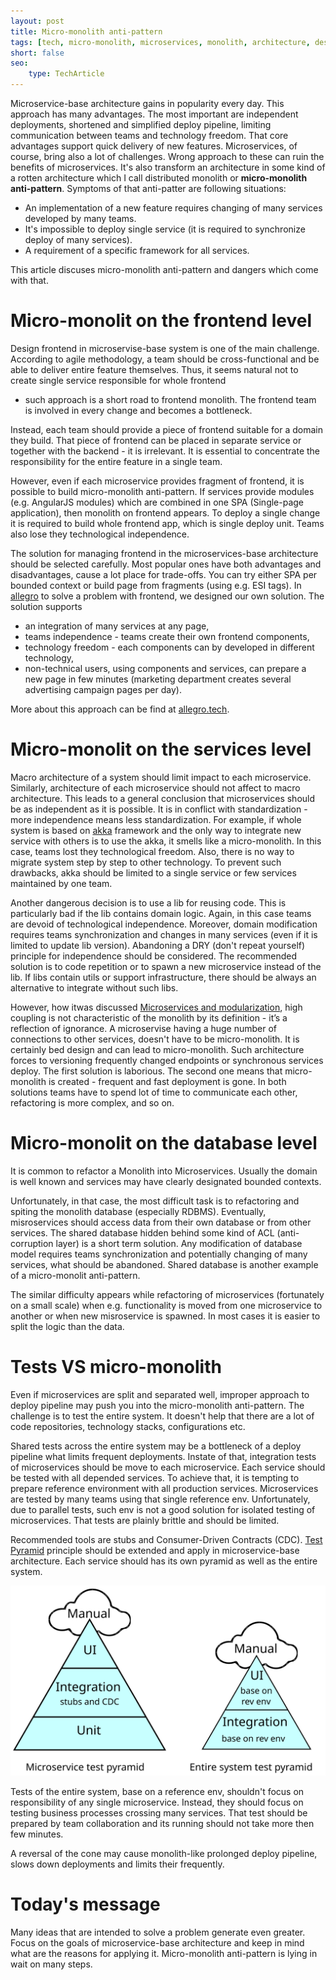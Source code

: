 ```yaml
---
layout: post
title: Micro-monolith anti-pattern
tags: [tech, micro-monolith, microservices, monolith, architecture, design, patterns, anti-patterns]
short: false
seo:
    type: TechArticle
---
```


Microservice-base architecture gains in popularity every day.
This approach has many advantages.
The most important are independent deployments, shortened and simplified deploy pipeline, 
limiting communication between teams and technology freedom.
That core advantages support quick delivery of new features.
Microservices, of course, bring also a lot of challenges.
Wrong approach to these can ruin the benefits of microservices.
It's also transform an architecture in some kind of a rotten architecture which I call distributed monolith or **micro-monolith anti-pattern**.
Symptoms of that anti-patter are following situations:

- An implementation of a new feature requires changing of many services developed by many teams.
- It's impossible to deploy single service (it is required to synchronize deploy of many services).
- A requirement of a specific framework for all services.

This article discuses micro-monolith anti-pattern and dangers which come with that.

# Micro-monolit on the frontend level

Design frontend in microservise-base system is one of the main challenge.
According to agile methodology, a team should be cross-functional and be able to deliver entire feature themselves.
Thus, it seems natural not to create single service responsible for whole frontend
- such approach is a short road to frontend monolith.
The frontend team is involved in every change and becomes a bottleneck.

Instead, each team should provide a piece of frontend suitable for a domain they build.
That piece of frontend can be placed in separate service or together with the backend - it is irrelevant.
It is essential to concentrate the responsibility for the entire feature in a single team.

However, even if each microservice provides fragment of frontend, it is possible to build micro-monolith anti-pattern.
If services provide modules (e.g. AngularJS modules) which are combined in one SPA (Single-page application),
then monolith on frontend appears.
To deploy a single change it is required to build whole frontend app, which is single deploy unit.
Teams also lose they technological independence.

The solution for managing frontend in the microservices-base architecture should be selected carefully.
Most popular ones have both advantages and disadvantages, cause a lot place for trade-offs.
You can try either SPA per bounded context or build page from fragments (using e.g. ESI tags).
In [allegro](http://allegro.pl) to solve a problem with frontend, we designed our own solution. The solution supports

- an integration of many services at any page,
- teams independence - teams create their own frontend components,
- technology freedom - each components can by developed in different technology,
- non-technical users, using components and services, can prepare a new page in few minutes (marketing department creates several advertising campaign pages per day).

More about this approach can be find at [allegro.tech](http://allegro.tech/2016/03/Managing-Frontend-in-the-microservices-architecture.html).

# Micro-monolit on the services level

Macro architecture of a system should limit impact to each microservice.
Similarly, architecture of each microservice should not affect to macro architecture.
This leads to a general conclusion that microservices should be as independent as it is possible.
It is in conflict with standardization - more independence means less standardization.
For example, if whole system is based on [akka](http://akka.io) framework and the only way to integrate new service 
with others is to use the akka, it smells like a micro-monolith.
In this case, teams lost they technological freedom.
Also, there is no way to migrate system step by step to other technology.
To prevent such drawbacks, akka should be limited to a single service or few services maintained by one team.

Another dangerous decision is to use a lib for reusing code.
This is particularly bad if the lib contains domain logic.
Again, in this case teams are devoid of technological independence.
Moreover, domain modification requires teams synchronization and changes in many services (even if it is limited to update lib version).
Abandoning a DRY (don't repeat yourself) principle for independence should be considered.
The recommended solution is to code repetition or to spawn a new microservice instead of the lib.
If libs contain utils or support infrastructure, there should be always an alternative to integrate without such libs.

However, how itwas discussed [Microservices and modularization](/2017/01/08/Microservices-and-modularization.html),
high coupling is not characteristic of the monolith by its definition - it’s a reflection of ignorance.
A microservise having a huge number of connections to other services, doesn't have to be micro-monolith.
It is certainly bed design and can lead to micro-monolith.
Such architecture forces to versioning frequently changed endpoints or synchronous services deploy.
The first solution is laborious.
The second one means that micro-monolith is created - frequent and fast deployment is gone.
In both solutions teams have to spend lot of time to communicate each other, refactoring is more complex, and so on.

# Micro-monolit on the database level

It is common to refactor a Monolith into Microservices.
Usually the domain is well known and services may have clearly designated bounded contexts.

Unfortunately, in that case, the most difficult task is to refactoring and spiting the monolith database (especially RDBMS).
Eventually, misroservices should access data from their own database or from other services.
The shared database hidden behind some kind of ACL (anti-corruption layer) is a short term solution.
Any modification of database model requires teams synchronization and potentially changing of many services, what should be abandoned.
Shared database is another example of a micro-monolit anti-pattern.

The similar difficulty appears while refactoring of microservices (fortunately on a small scale) when 
e.g. functionality is moved from one microservice to another or when new misroservice is spawned.
In most cases it is easier to split the logic than the data.

# Tests VS micro-monolith

Even if microservices are split and separated well, improper approach to deploy pipeline may push you into the micro-monolith anti-pattern.
The challenge is to test the entire system.
It doesn't help that there are a lot of code repositories, technology stacks, configurations etc.

Shared tests across the entire system may be a bottleneck of a deploy pipeline what limits frequent deployments. 
Instate of that, integration tests of microservices should be move to each microservice.
Each service should be tested with all depended services.
To achieve that, it is tempting to prepare reference environment with all production services.
Microservices are tested by many teams using that single reference env.
Unfortunately, due to parallel tests, such env is not a good solution for isolated testing of microservices.
That tests are plainly brittle and should be limited.

Recommended tools are stubs and Consumer-Driven Contracts (CDC).
[Test Pyramid](http://martinfowler.com/bliki/TestPyramid.html) principle should be extended and apply in microservice-base architecture.
Each service should has its own pyramid as well as the entire system.

![Test pyramids in microservice-base architecture](/assets/articles/2017-01-30-Micro-monolith-Anti-pattern/test-pyramids.svg "Test pyramids in microservice-base architecture")

Tests of the entire system, base on a reference env, shouldn't focus on responsibility of any single microservice. 
Instead, they should focus on testing business processes crossing many services.
That test should be prepared by team collaboration and its running should not take more then few minutes.

A reversal of the cone may cause monolith-like prolonged deploy pipeline, slows down deployments and limits their frequently.

# Today's message

Many ideas that are intended to solve a problem generate even greater.
Focus on the goals of microservice-base architecture and keep in mind what are the reasons for applying it.
Micro-monolith anti-pattern is lying in wait on many steps.
